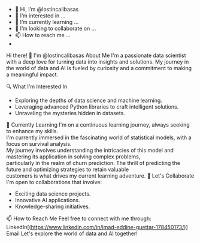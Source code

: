 - 👋 Hi, I’m @lostincalibasas
- 👀 I’m interested in ...
- 🌱 I’m currently learning ...
- 💞️ I’m looking to collaborate on ...
- 📫 How to reach me ...
- 
Hi there! 👋 I'm @lostincalibasas
About Me
I'm a passionate data scientist with a deep love for turning data into insights and solutions. My journey in the world of data and AI is fueled by curiosity and a commitment to making a meaningful impact.

🔍 What I'm Interested In
* Exploring the depths of data science and machine learning.
* Leveraging advanced Python libraries to craft intelligent solutions.
* Unraveling the mysteries hidden in datasets.

🌱 Currently Learning
I'm on a continuous learning journey, always seeking to enhance my skills.</br>
I'm currently immersed in the fascinating world of statistical models, with a focus on survival analysis. </br>
My journey involves understanding the intricacies of this model and mastering its application in solving complex problems,</br>
particularly in the realm of churn prediction. The thrill of predicting the future and optimizing strategies to retain valuable </br>
customers is what drives my current learning adventure.
🤝 Let's Collaborate
I'm open to collaborations that involve:
* Exciting data science projects.</br>
* Innovative AI applications.</br>
* Knowledge-sharing initiatives.</br>

📫 How to Reach Me
Feel free to connect with me through:
LinkedIn[(https://www.linkedin.com/in/imad-eddine-guettar-178450173/)]
Email
Let's explore the world of data and AI together!
<!---
lostincalibasas/lostincalibasas is a ✨ special ✨ repository because its `README.md` (this file) appears on your GitHub profile.
You can click the Preview link to take a look at your changes.
--->
